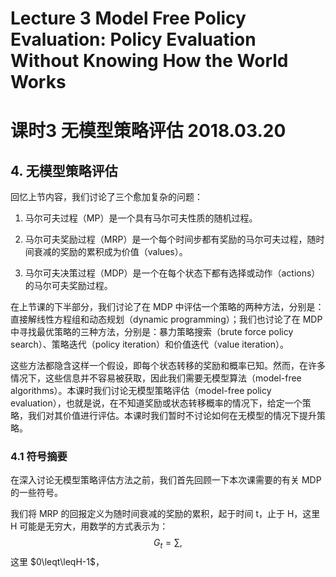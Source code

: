 # Lecture 3 Model Free Policy Evaluation: Policy Evaluation Without Knowing How the World Works

# 课时3 无模型策略评估 2018.03.20

## 4. 无模型策略评估

回忆上节内容，我们讨论了三个愈加复杂的问题：

1. 马尔可夫过程（MP）是一个具有马尔可夫性质的随机过程。

2. 马尔可夫奖励过程（MRP）是一个每个时间步都有奖励的马尔可夫过程，随时间衰减的奖励的累积成为价值（values）。

3. 马尔可夫决策过程（MDP）是一个在每个状态下都有选择或动作（actions）的马尔可夫奖励过程。

在上节课的下半部分，我们讨论了在 MDP 中评估一个策略的两种方法，分别是：直接解线性方程组和动态规划（dynamic programming）；我们也讨论了在 MDP 中寻找最优策略的三种方法，分别是：暴力策略搜索（brute force policy search）、策略迭代（policy iteration）和价值迭代（value iteration）。

这些方法都隐含这样一个假设，即每个状态转移的奖励和概率已知。然而，在许多情况下，这些信息并不容易被获取，因此我们需要无模型算法（model-free algorithms）。本课时我们讨论无模型策略评估（model-free policy evaluation），也就是说，在不知道奖励或状态转移概率的情况下，给定一个策略，我们对其价值进行评估。本课时我们暂时不讨论如何在无模型的情况下提升策略。

### 4.1 符号摘要

在深入讨论无模型策略评估方法之前，我们首先回顾一下本次课需要的有关 MDP 的一些符号。

我们将 MRP 的回报定义为随时间衰减的奖励的累积，起于时间 t，止于 H，这里 H 可能是无穷大，用数学的方式表示为：
$$
G_t=\sum,
\tag{1}
$$
这里 $0\leqt\leqH-1$，